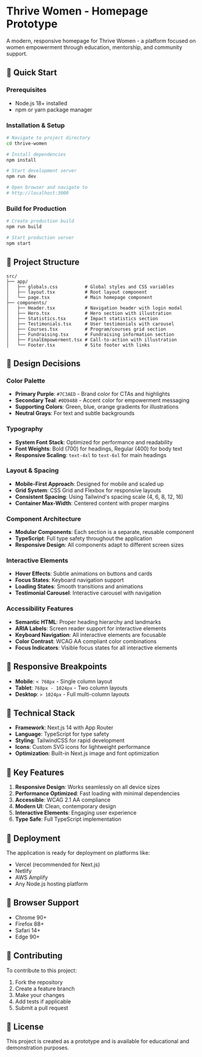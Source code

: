 # Thrive Women - Homepage Prototype

A modern, responsive homepage for Thrive Women - a platform focused on women empowerment through education, mentorship, and community support.

## 🚀 Quick Start

### Prerequisites
- Node.js 18+ installed
- npm or yarn package manager

### Installation & Setup

```bash
# Navigate to project directory
cd thrive-women

# Install dependencies
npm install

# Start development server
npm run dev

# Open browser and navigate to
# http://localhost:3000
```

### Build for Production

```bash
# Create production build
npm run build

# Start production server
npm start
```

## 📁 Project Structure

```
src/
├── app/
│   ├── globals.css          # Global styles and CSS variables
│   ├── layout.tsx           # Root layout component
│   └── page.tsx             # Main homepage component
├── components/
│   ├── Header.tsx           # Navigation header with login modal
│   ├── Hero.tsx             # Hero section with illustration
│   ├── Statistics.tsx       # Impact statistics section
│   ├── Testimonials.tsx     # User testimonials with carousel
│   ├── Courses.tsx          # Program/courses grid section
│   ├── Fundraising.tsx      # Fundraising information section
│   ├── FinalEmpowerment.tsx # Call-to-action with illustration
│   └── Footer.tsx           # Site footer with links
```

## 🎨 Design Decisions

### Color Palette
- **Primary Purple**: `#7C3AED` - Brand color for CTAs and highlights
- **Secondary Teal**: `#0D9488` - Accent color for empowerment messaging
- **Supporting Colors**: Green, blue, orange gradients for illustrations
- **Neutral Grays**: For text and subtle backgrounds

### Typography
- **System Font Stack**: Optimized for performance and readability
- **Font Weights**: Bold (700) for headings, Regular (400) for body text
- **Responsive Scaling**: `text-4xl` to `text-6xl` for main headings

### Layout & Spacing
- **Mobile-First Approach**: Designed for mobile and scaled up
- **Grid System**: CSS Grid and Flexbox for responsive layouts
- **Consistent Spacing**: Using Tailwind's spacing scale (4, 6, 8, 12, 16)
- **Container Max-Width**: Centered content with proper margins

### Component Architecture
- **Modular Components**: Each section is a separate, reusable component
- **TypeScript**: Full type safety throughout the application
- **Responsive Design**: All components adapt to different screen sizes

### Interactive Elements
- **Hover Effects**: Subtle animations on buttons and cards
- **Focus States**: Keyboard navigation support
- **Loading States**: Smooth transitions and animations
- **Testimonial Carousel**: Interactive carousel with navigation

### Accessibility Features
- **Semantic HTML**: Proper heading hierarchy and landmarks
- **ARIA Labels**: Screen reader support for interactive elements
- **Keyboard Navigation**: All interactive elements are focusable
- **Color Contrast**: WCAG AA compliant color combinations
- **Focus Indicators**: Visible focus states for all interactive elements

## 📱 Responsive Breakpoints

- **Mobile**: `< 768px` - Single column layout
- **Tablet**: `768px - 1024px` - Two column layouts
- **Desktop**: `> 1024px` - Full multi-column layouts

## 🔧 Technical Stack

- **Framework**: Next.js 14 with App Router
- **Language**: TypeScript for type safety
- **Styling**: TailwindCSS for rapid development
- **Icons**: Custom SVG icons for lightweight performance
- **Optimization**: Built-in Next.js image and font optimization

## 🎯 Key Features

1. **Responsive Design**: Works seamlessly on all device sizes
2. **Performance Optimized**: Fast loading with minimal dependencies
3. **Accessible**: WCAG 2.1 AA compliance
4. **Modern UI**: Clean, contemporary design
5. **Interactive Elements**: Engaging user experience
6. **Type Safe**: Full TypeScript implementation

## 🚀 Deployment

The application is ready for deployment on platforms like:
- Vercel (recommended for Next.js)
- Netlify
- AWS Amplify
- Any Node.js hosting platform

## 📝 Browser Support

- Chrome 90+
- Firefox 88+
- Safari 14+
- Edge 90+

## 🤝 Contributing

To contribute to this project:
1. Fork the repository
2. Create a feature branch
3. Make your changes
4. Add tests if applicable
5. Submit a pull request

## 📄 License

This project is created as a prototype and is available for educational and demonstration purposes.